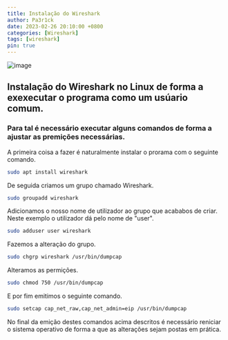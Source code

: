 ```yaml
---
title: Instalação do Wireshark
author: Pa3r1ck
date: 2023-02-26 20:10:00 +0800
categories: [Wireshark]
tags: [wireshark]
pin: true
---
```


![image](https://www.wireshark.org/assets/images/sflogo.png)

## Instalação do Wireshark no Linux de forma a exexecutar o programa como um usúario comum.

### Para tal é necessário executar alguns comandos de forma a ajustar as premições necessárias.

A primeira coisa a fazer é naturalmente instalar o prorama com o seguinte comando.

``` bash
sudo apt install wireshark
```
De seguida criamos um grupo chamado Wireshark.

``` bash
sudo groupadd wireshark
```
Adicionamos o nosso nome de utilizador ao grupo que acababos de criar. Neste exemplo o utilizador dá pelo nome de "user".

``` bash
sudo adduser user wireshark
```
Fazemos a alteração do grupo.

``` bash
sudo chgrp wireshark /usr/bin/dumpcap
```

Alteramos as permições.

``` bash
sudo chmod 750 /usr/bin/dumpcap
```

E por fim emitimos o seguinte comando.

``` bash
sudo setcap cap_net_raw,cap_net_admin=eip /usr/bin/dumpcap
```

No final da emição destes comandos acima descritos é necessário reniciar o sistema operativo de forma a que as alterações sejam postas em prática.
